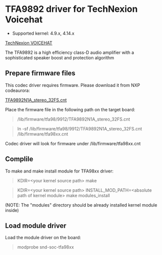 # TFA9892 driver for TechNexion Voicehat

* Supported kernel: 4.9.x, 4.14.x

[TechNexion VOICEHAT](https://shop.technexion.com/voicehat.html)

The TFA9892 is a high efficiency class-D audio amplifier with a sophisticated speaker boost and protection algorithm


## Prepare firmware files

This codec driver requires firmware.
Please download it from NXP codeaurora:

[TFA9892N1A_stereo_32FS.cnt](https://source.codeaurora.org/external/imxsupport/meta-avs-demos/plain/recipes-kernel/tfa98xx/files/TFA9892N1A_stereo_32FS.cnt?h=imx-alexa-sdk)

Place the firmware file in the following path on the target board:

> /lib/firmware/tfa98/9912/TFA9892N1A_stereo_32FS.cnt

> ln -sf /lib/firmware/tfa98/9912/TFA9892N1A_stereo_32FS.cnt /lib/firmware/tfa98xx.cnt

Codec driver will look for firmware under /lib/firmware/tfa98xx.cnt

## Complile
To make and make install module for TFA98xx driver:

> KDIR=\<your kernel source path> make

> KDIR=\<your kernel source path> INSTALL_MOD_PATH=\<absolute path of kernel module> make modules_install

(NOTE: The "modules" directory should be already installed kernel module inside)

## Load module driver

Load the module driver on the board:

> modprobe snd-soc-tfa98xx
